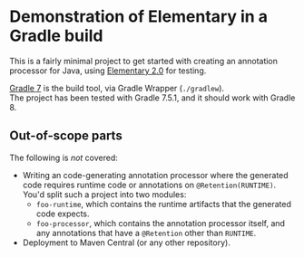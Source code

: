 # Demonstration of Elementary in a Gradle build

This is a fairly minimal project to get started with creating an annotation processor for Java,
using [Elementary 2.0](https://github.com/Pante/elementary/tree/stable) for testing.

[Gradle 7](https://gradle.org/) is the build tool, via Gradle Wrapper (`./gradlew`).  
The project has been tested with Gradle 7.5.1, and it should work with Gradle 8.

## Out-of-scope parts

The following is _not_ covered:

* Writing an code-generating annotation processor where the generated code requires runtime code
  or annotations on `@Retention(RUNTIME)`.  
  You'd split such a project into two modules:
    * `foo-runtime`, which contains the runtime artifacts that the generated code expects.
    * `foo-processor`, which contains the annotation processor itself, and any
      annotations that have a `@Retention` other than `RUNTIME`.
* Deployment to Maven Central (or any other repository).
